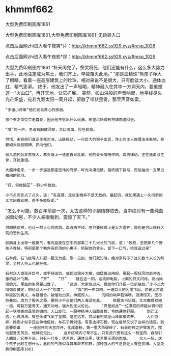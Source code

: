 # khmmf662
大型免费印刷图库1861

大型免费印刷图库1861,大型免费印刷图库1861-无跳转入口

点击后面网zhi进入看午夜爽*片：http://khmmf662.ss929.xyz/#resp_1026

点击后面网zhi进入看午夜影*视：http://khmmf662.ss929.xyz/#resp_1026

大型免费印刷图库1861    “补天阁完了，祭灵将死，他们还能有什么，这么多大势力出手，此地注定成为焦土，我们齐上，早些覆灭此地。”    “那是血精珠”熊孩子睁大了眼睛，看着一座高层建筑上的珍珠，相对来说不是很大，只有脸盆大小，通体血红，精气澎湃。    终于，他发出了一声轻喝，精神融入在其中一方洞天内，要重塑这一“火山口”，再开天地，让它扩展。    突然，如山洪般的声音响起，地平线尽头光芒炽盛，宛若九颗太阳一同升起，驱散了带状黑雾，那里声音如雷。

    “多谢小师弟”他们发自真心的感谢。

    那个天才深受宗老喜爱，因此他不愿出什么纰漏，希望尽快得到符牌而送回去。

    “噗”的一声，老者右胸被洞穿，大口咳血，险些毙命。

    可惜，未容他们真正生死对决，山脉摇动，一只巨大的猴子出现，净土的主人施展法天象地，身躯如大岳般磅礴，抓向他们。

    猴儿酒药劲非常强大，慕炎身上一道道霞光乱窜，他的骨头噼啪作响，血肉律动，正在造血与生骨，开始重组。

    大魔神走来，一步一步逼近那座宏伟的府邸，眸光冷漠无情，最终摘下巨弓，而后抽出一支黑白相间的箭羽。

    “好，将他镇压”一群少年鼓劲。

    小不点闻言点了点头，道：“有道理，这些生物并不是无敌的。最起码，我如果遇上一头同龄的太古凶兽幼崽，差不多能捉走。”

“怎么不可能，数百年前那一次，太古遗种的子嗣结群进去，当中绝对有一些纯血凶兽幼崽，不少人亲眼看到，震惊了天下。”

    可即便这样，也让一群人心惊肉跳。血液再不纯，但只要称得上是太古遗种，那也是可以横行大荒的恐怖生灵。

    蛟鹏身上出现一股戾气，看向盘旋在空中的那条二十几米长的飞蛟，道：“蛟叔，去把那几个野孩子吞掉，特别是那个嘴角有奶渍的小崽子，抓裂他的骨头，留下一口气，给我送过来”

    石林虎、石飞蛟等人升起一股无力感，刚一见到，他们就知晓，绝对奈何不了这头数十米长的祭灵，全村人齐上也是枉死。

    石村众人或张开巨弓，或手持阔剑，或轮动狼牙大棒，如猛兽出闸般，带起一股狂风向前冲去，激的乱叶飞舞。    “开”    “开”    就在这一刻，这枚卵龟裂，上面的符文闪烁，发出灿烂的光，里面的生灵要出世了。    “这边，大家快过来，我给你们介绍一位新朋友。”小不点大叫强自镇定，想给众人一个“惊喜”。    “轰”的一声巨响，一道巨大的闪电飞出。这是太古遗种狻猊的奥义，与镜相合。被催动出来，神威惊人。    沉闷的响声若海啸，浪涛惊天，无尽符叠加，成为了毁灭之源，要将小不点他们两人淹没在此。    依据古书记载。太古魔蝶双翅一振，可裂万里青天，通天动地，强大到无以伦比。    “真是如此”一位漂亮的师姐从锅中捞起一块喷香而晶莹的嫩肉，入口即化，一股神精冲入四肢百骸，令她通体舒服。    剑芒无边，化成浪涛。有些余波飞出了皇都，落在远方，可以看到那里山峰直接炸开。    人们惊异，她刚才似乎还在伸橄榄枝，与石子腾对话，有意选择石毅，现在居然又说了这样的话语，到底要帮谁    一座宏伟的天宫炸开，化成齑粉，第一重大阵破碎了，石昊的神之护臂发光，搅动起漫天风云，他神武无比。    这片区域内寸草不生，只有虎穴旁有这么一株宝药，自然引人瞩目，它并不高，只有一尺多，状若莲，通体乌黑，犹若墨玉琢刻而成。    众人一怔，这个孩子此时在想什么，此时的气质似与其年龄不相符，那种强大的气息竟让人有些畏惧。大型免费印刷图库1861
